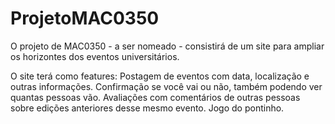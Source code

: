# ProjetoMAC0350

O projeto de MAC0350 - a ser nomeado - consistirá de um site para ampliar os horizontes dos eventos universitários.

O site terá como features:
  Postagem de eventos com data, localização e outras informações.
  Confirmação se você vai ou não, também podendo ver quantas pessoas vão.
  Avaliações com comentários de outras pessoas sobre edições anteriores desse mesmo evento.
  Jogo do pontinho.

